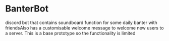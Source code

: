 # BanterBot
discord bot that contains soundboard function for some daily banter with friendsAlso has a customisable welcome message to welcome new users to a server. This is a base prototype so the functionality is limited
